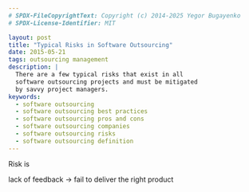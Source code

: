 ```yaml
---
# SPDX-FileCopyrightText: Copyright (c) 2014-2025 Yegor Bugayenko
# SPDX-License-Identifier: MIT

layout: post
title: "Typical Risks in Software Outsourcing"
date: 2015-05-21
tags: outsourcing management
description: |
  There are a few typical risks that exist in all
  software outsourcing projects and must be mitigated
  by savvy project managers.
keywords:
  - software outsourcing
  - software outsourcing best practices
  - software outsourcing pros and cons
  - software outsourcing companies
  - software outsourcing risks
  - software outsourcing definition
---
```


Risk is

<!--more-->

lack of feedback -> fail to deliver the right product
